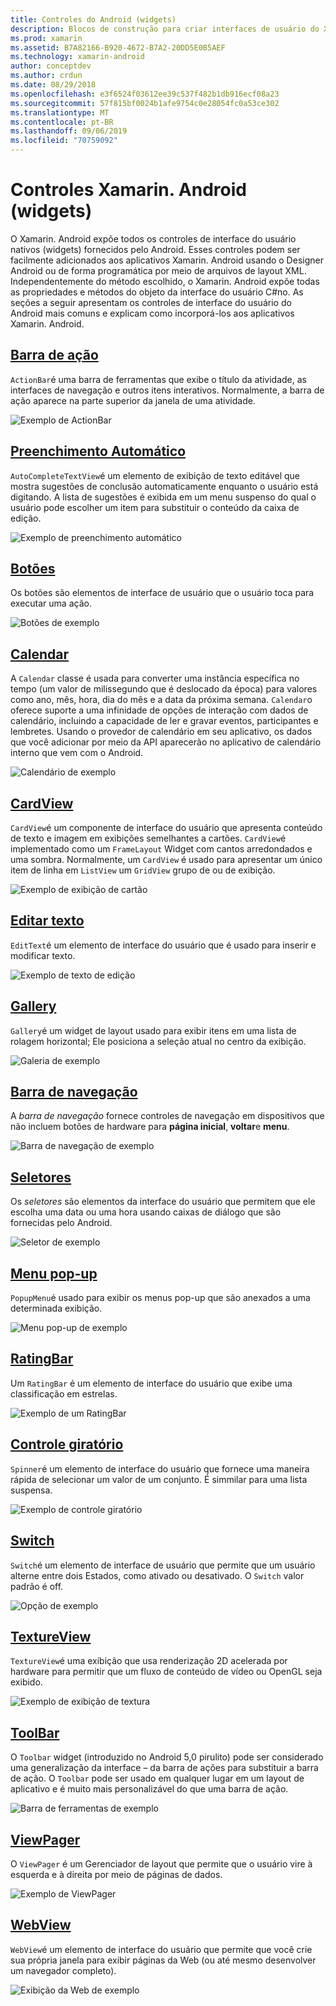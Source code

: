 ```yaml
---
title: Controles do Android (widgets)
description: Blocos de construção para criar interfaces de usuário do Xamarin. Android
ms.prod: xamarin
ms.assetid: B7A82166-B920-4672-B7A2-20DD5E0B5AEF
ms.technology: xamarin-android
author: conceptdev
ms.author: crdun
ms.date: 08/29/2018
ms.openlocfilehash: e3f6524f03612ee39c537f482b1db916ecf08a23
ms.sourcegitcommit: 57f815bf0024b1afe9754c0e28054fc0a53ce302
ms.translationtype: MT
ms.contentlocale: pt-BR
ms.lasthandoff: 09/06/2019
ms.locfileid: "70759092"
---
```

# <a name="xamarinandroid-controls-widgets"></a>Controles Xamarin. Android (widgets)

O Xamarin. Android expõe todos os controles de interface do usuário nativos (widgets) fornecidos pelo Android. Esses controles podem ser facilmente adicionados aos aplicativos Xamarin. Android usando o Designer Android ou de forma programática por meio de arquivos de layout XML. Independentemente do método escolhido, o Xamarin. Android expõe todas as propriedades e métodos do objeto da interface do usuário C#no. As seções a seguir apresentam os controles de interface do usuário do Android mais comuns e explicam como incorporá-los aos aplicativos Xamarin. Android.

## <a name="action-barandroiduser-interfacecontrolsaction-barmd"></a>[Barra de ação](~/android/user-interface/controls/action-bar.md) 

`ActionBar`é uma barra de ferramentas que exibe o título da atividade, as interfaces de navegação e outros itens interativos. Normalmente, a barra de ação aparece na parte superior da janela de uma atividade.

![Exemplo de ActionBar](images/action-bar.png)

## <a name="auto-completeandroiduser-interfacecontrolsauto-completemd"></a>[Preenchimento Automático](~/android/user-interface/controls/auto-complete.md)

`AutoCompleteTextView`é um elemento de exibição de texto editável que mostra sugestões de conclusão automaticamente enquanto o usuário está digitando. A lista de sugestões é exibida em um menu suspenso do qual o usuário pode escolher um item para substituir o conteúdo da caixa de edição.

![Exemplo de preenchimento automático](images/auto-complete.png)

## <a name="buttonsandroiduser-interfacecontrolsbuttonsindexmd"></a>[Botões](~/android/user-interface/controls/buttons/index.md)

Os botões são elementos de interface de usuário que o usuário toca para executar uma ação.

![Botões de exemplo](images/buttons.png)

## <a name="calendarandroiduser-interfacecontrolscalendarmd"></a>[Calendar](~/android/user-interface/controls/calendar.md)

A `Calendar` classe é usada para converter uma instância específica no tempo (um valor de milissegundo que é deslocado da época) para valores como ano, mês, hora, dia do mês e a data da próxima semana.
`Calendar`o oferece suporte a uma infinidade de opções de interação com dados de calendário, incluindo a capacidade de ler e gravar eventos, participantes e lembretes. Usando o provedor de calendário em seu aplicativo, os dados que você adicionar por meio da API aparecerão no aplicativo de calendário interno que vem com o Android.

![Calendário de exemplo](images/calendar.png)

## <a name="cardviewandroiduser-interfacecontrolscard-viewmd"></a>[CardView](~/android/user-interface/controls/card-view.md)

`CardView`é um componente de interface do usuário que apresenta conteúdo de texto e imagem em exibições semelhantes a cartões. `CardView`é implementado como um `FrameLayout` Widget com cantos arredondados e uma sombra. Normalmente, um `CardView` é usado para apresentar um único item de linha em `ListView` um `GridView` grupo de ou de exibição.

![Exemplo de exibição de cartão](images/cardview.png)

## <a name="edit-textandroiduser-interfacecontrolsedit-textmd"></a>[Editar texto](~/android/user-interface/controls/edit-text.md)

`EditText`é um elemento de interface do usuário que é usado para inserir e modificar texto.

![Exemplo de texto de edição](images/edit-text.png)

## <a name="galleryandroiduser-interfacecontrolsgallerymd"></a>[Gallery](~/android/user-interface/controls/gallery.md)

`Gallery`é um widget de layout usado para exibir itens em uma lista de rolagem horizontal; Ele posiciona a seleção atual no centro da exibição.

![Galeria de exemplo](images/gallery.png)

## <a name="navigation-barandroiduser-interfacecontrolsnavigation-barmd"></a>[Barra de navegação](~/android/user-interface/controls/navigation-bar.md)

A *barra de navegação* fornece controles de navegação em dispositivos que não incluem botões de hardware para **página inicial**, **voltar**e **menu**.

![Barra de navegação de exemplo](images/navigation-bar.png)

## <a name="pickersandroiduser-interfacecontrolspickersindexmd"></a>[Seletores](~/android/user-interface/controls/pickers/index.md)

Os *seletores* são elementos da interface do usuário que permitem que ele escolha uma data ou uma hora usando caixas de diálogo que são fornecidas pelo Android.

![Seletor de exemplo](images/picker.png)

## <a name="popup-menuandroiduser-interfacecontrolspopup-menumd"></a>[Menu pop-up](~/android/user-interface/controls/popup-menu.md)

`PopupMenu`é usado para exibir os menus pop-up que são anexados a uma determinada exibição.

![Menu pop-up de exemplo](images/popup-menu.png)

## <a name="ratingbarandroiduser-interfacecontrolsratingbarmd"></a>[RatingBar](~/android/user-interface/controls/ratingbar.md)

Um `RatingBar` é um elemento de interface do usuário que exibe uma classificação em estrelas.

![Exemplo de um RatingBar](ratingbar-images/01-ratingbar.png)

## <a name="spinnerandroiduser-interfacecontrolsspinnermd"></a>[Controle giratório](~/android/user-interface/controls/spinner.md)

`Spinner`é um elemento de interface do usuário que fornece uma maneira rápida de selecionar um valor de um conjunto. É simmilar para uma lista suspensa. 

![Exemplo de controle giratório](images/spinner.png)

## <a name="switchandroiduser-interfacecontrolsswitchmd"></a>[Switch](~/android/user-interface/controls/switch.md)

`Switch`é um elemento de interface de usuário que permite que um usuário alterne entre dois Estados, como ativado ou desativado. O `Switch` valor padrão é off.

![Opção de exemplo](images/switch.png)

## <a name="textureviewandroiduser-interfacecontrolstexture-viewmd"></a>[TextureView](~/android/user-interface/controls/texture-view.md)

`TextureView`é uma exibição que usa renderização 2D acelerada por hardware para permitir que um fluxo de conteúdo de vídeo ou OpenGL seja exibido.

![Exemplo de exibição de textura](images/texture-view.png)

## <a name="toolbarandroiduser-interfacecontrolstool-barindexmd"></a>[ToolBar](~/android/user-interface/controls/tool-bar/index.md)

O `Toolbar` widget (introduzido no Android 5,0 pirulito) pode ser considerado uma generalização da interface &ndash; da barra de ações para substituir a barra de ação. O `Toolbar` pode ser usado em qualquer lugar em um layout de aplicativo e é muito mais personalizável do que uma barra de ação.

![Barra de ferramentas de exemplo](images/toolbar.png)

## <a name="viewpagerandroiduser-interfacecontrolsview-pagerindexmd"></a>[ViewPager](~/android/user-interface/controls/view-pager/index.md) 

O `ViewPager` é um Gerenciador de layout que permite que o usuário vire à esquerda e à direita por meio de páginas de dados.

![Exemplo de ViewPager](images/viewpager.png)

## <a name="webviewandroiduser-interfacecontrolsweb-viewmd"></a>[WebView](~/android/user-interface/controls/web-view.md)

`WebView`é um elemento de interface do usuário que permite que você crie sua própria janela para exibir páginas da Web (ou até mesmo desenvolver um navegador completo).

![Exibição da Web de exemplo](images/web-view.png)
